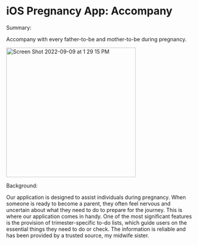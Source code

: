 # iOS Pregnancy App: Accompany

Summary: 

Accompany with every father-to-be and mother-to-be during pregnancy.

<img width="346" alt="Screen Shot 2022-09-09 at 1 29 15 PM" src="https://user-images.githubusercontent.com/90818221/189437797-227f38eb-7f90-4995-a096-0855126ca125.png">

Background:

Our application is designed to assist individuals during pregnancy. When someone is ready to become a parent, they often feel nervous and uncertain about what they need to do to prepare for the journey. This is where our application comes in handy. One of the most significant features is the provision of trimester-specific to-do lists, which guide users on the essential things they need to do or check. The information is reliable and has been provided by a trusted source, my midwife sister.

